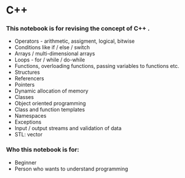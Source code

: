 # C++

### This notebook is for revising the concept of C++ .

- Operators - arithmetic, assigment, logical, bitwise
- Conditions like if / else / switch
- Arrays / multi-dimensional arrays
- Loops - for / while / do-while
- Functions, overloading functions, passing variables to functions etc.
- Structures
- Referencers
- Pointers
- Dynamic allocation of memory
- Classes
- Object oriented programming
- Class and function templates
- Namespaces
- Exceptions
- Input / output streams and validation of data
- STL: vector


### Who this notebook is for:
- Beginner
- Person who wants to understand programming
